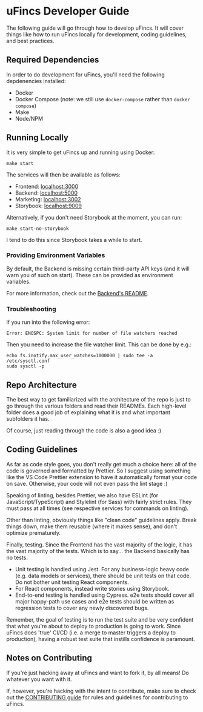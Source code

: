 # uFincs Developer Guide

The following guide will go through how to develop uFincs. It will cover things like how to run uFincs locally for development, coding guidelines, and best practices.

## Required Dependencies

In order to do development for uFincs, you'll need the following depdenencies installed:

- Docker
- Docker Compose (note: we still use `docker-compose` rather than `docker compose`)
- Make
- Node/NPM

## Running Locally

It is very simple to get uFincs up and running using Docker:

```
make start
```

The services will then be available as follows: 

- Frontend: [localhost:3000](http://localhost:3000)
- Backend: [localhost:5000](http://localhost:5000)
- Marketing: [localhost:3002](http://localhost:3002)
- Storybook: [localhost:9009](http://localhost:9009)

Alternatively, if you don't need Storybook at the moment, you can run:

```
make start-no-storybook
```

I tend to do this since Storybook takes a while to start.

### Providing Environment Variables

By default, the Backend is missing certain third-party API keys (and it will warn you of such on start). These can be provided as environment variables. 

For more information, check out the [Backend's README](../../services/backend/README.md).

### Troubleshooting

If you run into the following error:

```
Error: ENOSPC: System limit for number of file watchers reached
```

Then you need to increase the file watcher limit. This can be done by e.g.:

```
echo fs.inotify.max_user_watches=1000000 | sudo tee -a /etc/sysctl.conf
sudo sysctl -p
```

## Repo Architecture

The best way to get familiarized with the architecture of the repo is just to go through the various folders and read their READMEs. Each high-level folder does a good job of explaining what it is and what important subfolders it has.

Of course, just reading through the code is also a good idea :)

## Coding Guidelines

As far as code style goes, you don't really get much a choice here: all of the code is governed and formatted by Prettier. So I suggest using something like the VS Code Prettier extension to have it automatically format your code on save. Otherwise, your code will not even pass the lint stage :)

Speaking of linting, besides Prettier, we also have ESLint (for JavaScript/TypeScript) and Stylelint (for Sass) with fairly strict rules. They must pass at all times (see respective services for commands on linting).

Other than linting, obviously things like "clean code" guidelines apply. Break things down, make them reusable (where it makes sense), and don't optimize prematurely.

Finally, testing. Since the Frontend has the vast majority of the logic, it has the vast majority of the tests. Which is to say... the Backend basically has no tests.

- Unit testing is handled using Jest. For any business-logic heavy code (e.g. data models or services), there should be unit tests on that code. Do not bother unit testing React components.
- For React components, instead write stories using Storybook.
- End-to-end testing is handled using Cypress. e2e tests should cover all major happy-path use cases and e2e tests should be written as regression tests to cover any newly discovered bugs.

Remember, the goal of testing is to run the test suite and be very confident that what you're about to deploy to production is going to work. Since uFincs does 'true' CI/CD (i.e. a merge to master triggers a deploy to production), having a robust test suite that instills confidence is paramount.

## Notes on Contributing

If you're just hacking away at uFincs and want to fork it, by all means! Do whatever you want with it.

If, however, you're hacking with the intent to contribute, make sure to check out the [CONTRIBUTING guide](../../CONTRIBUTING.md) for rules and guidelines for contributing to uFincs. 
